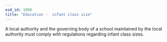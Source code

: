 ```yaml
---
esd_id: 1096
title: "Education -  infant class size"
---
```


A local authority and the governing body of a school maintained by the local authority must comply with regulations regarding infant class sizes.

